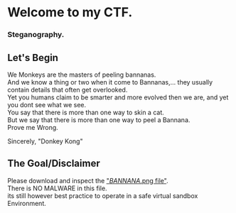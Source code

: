 # Welcome to my CTF. 
### Steganography.

## Let's Begin
We Monkeys are the masters of peeling bannanas.  
And we know a thing or two when it come to Bannanas,... they usually contain details that often get overlooked.  
Yet you humans claim to be smarter and more evolved then we are, and yet you dont see what we see.  
You say that there is more than one way to skin a cat.  
But we say that there is more than one way to peel a Bannana.  
Prove me Wrong.  
  
Sincerely, "Donkey Kong"  

## The Goal/Disclaimer
Please download and inspect the ["_BANNANA_.png file"](https://github.com/Nicholas-Heitman/Portfolio/blob/main/CTF%20Competitions/Easy%20Flag/_BANNANA_.wav).  
There is NO MALWARE in this file.  
its still however best practice to operate in a safe virtual sandbox Environment.  
